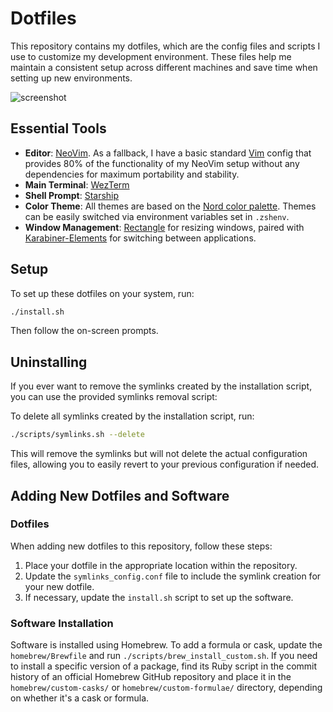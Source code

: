 # Dotfiles

This repository contains my dotfiles, which are the config files and scripts I use to customize my development environment. These files help me maintain a consistent setup across different machines and save time when setting up new environments.

![screenshot](img/nvim-demo.png)

## Essential Tools

- **Editor**: [NeoVim](https://neovim.io/). As a fallback, I have a basic standard [Vim](https://www.vim.org/) config that provides 80% of the functionality of my NeoVim setup without any dependencies for maximum portability and stability.
- **Main Terminal**: [WezTerm](https://wezfurlong.org/wezterm/index.html)
- **Shell Prompt**: [Starship](https://starship.rs/)
- **Color Theme**: All themes are based on the [Nord color palette](https://www.nordtheme.com/docs/colors-and-palettes). Themes can be easily switched via environment variables set in `.zshenv`.
- **Window Management**: [Rectangle](https://github.com/rxhanson/Rectangle) for resizing windows, paired with [Karabiner-Elements](https://karabiner-elements.pqrs.org/) for switching between applications.

## Setup

To set up these dotfiles on your system, run:

```bash
./install.sh
```

Then follow the on-screen prompts.

## Uninstalling

If you ever want to remove the symlinks created by the installation script, you can use the provided symlinks removal script:

To delete all symlinks created by the installation script, run:

```bash
./scripts/symlinks.sh --delete
```

This will remove the symlinks but will not delete the actual configuration files, allowing you to easily revert to your previous configuration if needed.

## Adding New Dotfiles and Software

### Dotfiles

When adding new dotfiles to this repository, follow these steps:

1. Place your dotfile in the appropriate location within the repository.
2. Update the `symlinks_config.conf` file to include the symlink creation for your new dotfile.
3. If necessary, update the `install.sh` script to set up the software.

### Software Installation

Software is installed using Homebrew. To add a formula or cask, update the `homebrew/Brewfile` and run `./scripts/brew_install_custom.sh`. If you need to install a specific version of a package, find its Ruby script in the commit history of an official Homebrew GitHub repository and place it in the `homebrew/custom-casks/` or `homebrew/custom-formulae/` directory, depending on whether it's a cask or formula.
